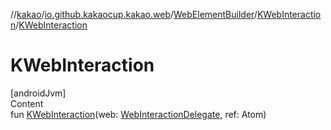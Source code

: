 //[kakao](../../../../index.md)/[io.github.kakaocup.kakao.web](../../index.md)/[WebElementBuilder](../index.md)/[KWebInteraction](index.md)/[KWebInteraction](-k-web-interaction.md)



# KWebInteraction  
[androidJvm]  
Content  
fun [KWebInteraction](-k-web-interaction.md)(web: [WebInteractionDelegate](../../../io.github.kakaocup.kakao.delegate/-web-interaction-delegate/index.md), ref: Atom<ElementReference>)  



